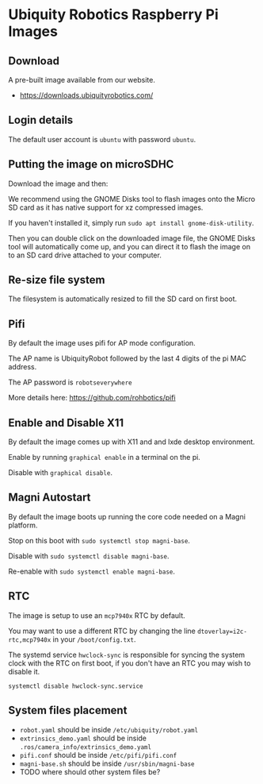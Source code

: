 # Ubiquity Robotics Raspberry Pi Images

## Download

A pre-built image available from our website.

  * <https://downloads.ubiquityrobotics.com/>

## Login details

The default user account is `ubuntu` with password `ubuntu`.

## Putting the image on microSDHC

Download the image and then:

We recommend using the GNOME Disks tool to flash images onto the Micro SD card as it has native support for xz compressed images. 

If you haven't installed it, simply run `sudo apt install gnome-disk-utility`. 

Then you can double click on the downloaded image file, the GNOME Disks tool will automatically come up, and you can direct it to flash the image on to an SD card drive attached to your computer.

## Re-size file system

The filesystem is automatically resized to fill the SD card on first boot.

## Pifi
By default the image uses pifi for AP mode configuration.

The AP name is UbiquityRobot followed by the last 4 digits of the pi MAC address.

The AP password is `robotseverywhere`

More details here: https://github.com/rohbotics/pifi

## Enable and Disable X11
By default the image comes up with X11 and and lxde desktop environment.

Enable by running `graphical enable` in a terminal on the pi.

Disable with `graphical disable`.

## Magni Autostart
By default the image boots up running the core code needed on a Magni platform.

Stop on this boot with `sudo systemctl stop magni-base`.

Disable with `sudo systemctl disable magni-base`.

Re-enable with `sudo systemctl enable magni-base`.

## RTC
The image is setup to use an `mcp7940x` RTC by default.

You may want to use a different RTC by changing the line `dtoverlay=i2c-rtc,mcp7940x` in your `/boot/config.txt`.

The systemd service `hwclock-sync` is responsible for syncing the system clock with the RTC on first boot, if you don't have an RTC you may wish to disable it.

`systemctl disable hwclock-sync.service`

## System files placement

 - `robot.yaml` should be inside `/etc/ubiquity/robot.yaml`
 - `extrinsics_demo.yaml` should be inside `.ros/camera_info/extrinsics_demo.yaml`
 - `pifi.conf` should be inside `/etc/pifi/pifi.conf`
 - `magni-base.sh` should be inside `/usr/sbin/magni-base`
 - TODO where should other system files be?